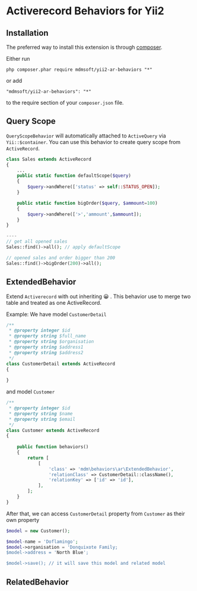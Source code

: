 Activerecord Behaviors for Yii2
===============================

Installation
------------

The preferred way to install this extension is through [composer](http://getcomposer.org/download/).

Either run

```
php composer.phar require mdmsoft/yii2-ar-behaviors "*"
```

or add

```
"mdmsoft/yii2-ar-behaviors": "*"
```

to the require section of your `composer.json` file.

Query Scope
----------
`QueryScopeBehavior` will automatically attached to `ActiveQuery` via `Yii::$container`. You can use this behavior to
create query scope from `ActiveRecord`.

```php
class Sales extends ActiveRecord
{
    ...
    public static function defaultScope($query)
    {
        $query->andWhere(['status' => self::STATUS_OPEN]);
    }

    public static function bigOrder($query, $ammount=100)
    {
        $query->andWhere(['>','ammount',$ammount]);
    }
}

----
// get all opened sales
Sales::find()->all(); // apply defaultScope

// opened sales and order bigger than 200
Sales::find()->bigOrder(200)->all();

```

ExtendedBehavior
----------------
Extend `Activerecord` with out inheriting :grinning: .
This behavior use to merge two table and treated as one ActiveRecord.

Example:
We have model `CustomerDetail`

```php
/**
 * @property integer $id
 * @property string $full_name
 * @property string $organisation
 * @property string $address1
 * @property string $address2
 */
class CustomerDetail extends ActiveRecord
{
    
}
```

and model `Customer`

```php
/**
 * @property integer $id
 * @property string $name
 * @property string $email
 */
class Customer extends ActiveRecord
{
    
    public function behaviors()
    {
        return [
            [
                'class' => 'mdm\behaviors\ar\ExtendedBehavior',
                'relationClass' => CustomerDetail::className(),
                'relationKey' => ['id' => 'id'],
            ],
        ];
    }
}
```

After that, we can access `CustomerDetail` property from `Customer` as their own property

```php
$model = new Customer();

$model-name = 'Doflamingo';
$model->organisation = 'Donquixote Family;
$model->address = 'North Blue';

$model->save(); // it will save this model and related model
```

RelatedBehavior
---------------

